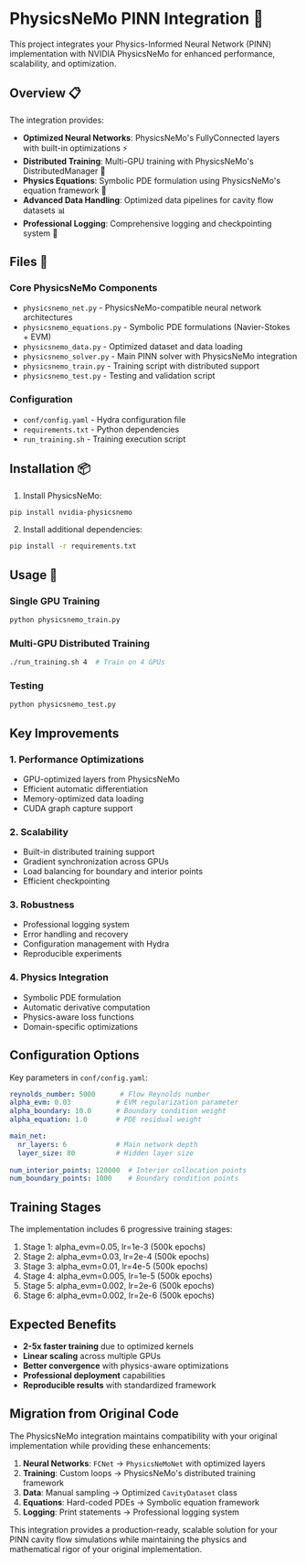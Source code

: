 # PhysicsNeMo PINN Integration 🔬

This project integrates your Physics-Informed Neural Network (PINN) implementation with NVIDIA PhysicsNeMo for enhanced performance, scalability, and optimization.

## Overview 📋

The integration provides:
- **Optimized Neural Networks**: PhysicsNeMo's FullyConnected layers with built-in optimizations ⚡
- **Distributed Training**: Multi-GPU training with PhysicsNeMo's DistributedManager 🚀
- **Physics Equations**: Symbolic PDE formulation using PhysicsNeMo's equation framework 🧮
- **Advanced Data Handling**: Optimized data pipelines for cavity flow datasets 📊
- **Professional Logging**: Comprehensive logging and checkpointing system 📝

## Files 📂

### Core PhysicsNeMo Components
- `physicsnemo_net.py` - PhysicsNeMo-compatible neural network architectures
- `physicsnemo_equations.py` - Symbolic PDE formulations (Navier-Stokes + EVM)
- `physicsnemo_data.py` - Optimized dataset and data loading
- `physicsnemo_solver.py` - Main PINN solver with PhysicsNeMo integration
- `physicsnemo_train.py` - Training script with distributed support
- `physicsnemo_test.py` - Testing and validation script

### Configuration
- `conf/config.yaml` - Hydra configuration file
- `requirements.txt` - Python dependencies
- `run_training.sh` - Training execution script

## Installation 📦

1. Install PhysicsNeMo:
```bash
pip install nvidia-physicsnemo
```

2. Install additional dependencies:
```bash
pip install -r requirements.txt
```

## Usage 🚀

### Single GPU Training
```bash
python physicsnemo_train.py
```

### Multi-GPU Distributed Training
```bash
./run_training.sh 4  # Train on 4 GPUs
```

### Testing
```bash
python physicsnemo_test.py
```

## Key Improvements

### 1. Performance Optimizations
- GPU-optimized layers from PhysicsNeMo
- Efficient automatic differentiation
- Memory-optimized data loading
- CUDA graph capture support

### 2. Scalability
- Built-in distributed training support
- Gradient synchronization across GPUs
- Load balancing for boundary and interior points
- Efficient checkpointing

### 3. Robustness
- Professional logging system
- Error handling and recovery
- Configuration management with Hydra
- Reproducible experiments

### 4. Physics Integration
- Symbolic PDE formulation
- Automatic derivative computation
- Physics-aware loss functions
- Domain-specific optimizations

## Configuration Options

Key parameters in `conf/config.yaml`:

```yaml
reynolds_number: 5000      # Flow Reynolds number
alpha_evm: 0.03           # EVM regularization parameter
alpha_boundary: 10.0      # Boundary condition weight
alpha_equation: 1.0       # PDE residual weight

main_net:
  nr_layers: 6            # Main network depth
  layer_size: 80          # Hidden layer size
  
num_interior_points: 120000  # Interior collocation points
num_boundary_points: 1000    # Boundary condition points
```

## Training Stages

The implementation includes 6 progressive training stages:
1. Stage 1: alpha_evm=0.05, lr=1e-3 (500k epochs)
2. Stage 2: alpha_evm=0.03, lr=2e-4 (500k epochs)  
3. Stage 3: alpha_evm=0.01, lr=4e-5 (500k epochs)
4. Stage 4: alpha_evm=0.005, lr=1e-5 (500k epochs)
5. Stage 5: alpha_evm=0.002, lr=2e-6 (500k epochs)
6. Stage 6: alpha_evm=0.002, lr=2e-6 (500k epochs)

## Expected Benefits

- **2-5x faster training** due to optimized kernels
- **Linear scaling** across multiple GPUs
- **Better convergence** with physics-aware optimizations
- **Professional deployment** capabilities
- **Reproducible results** with standardized framework

## Migration from Original Code

The PhysicsNeMo integration maintains compatibility with your original implementation while providing these enhancements:

1. **Neural Networks**: `FCNet` → `PhysicsNeMoNet` with optimized layers
2. **Training**: Custom loops → PhysicsNeMo's distributed training framework  
3. **Data**: Manual sampling → Optimized `CavityDataset` class
4. **Equations**: Hard-coded PDEs → Symbolic equation framework
5. **Logging**: Print statements → Professional logging system

This integration provides a production-ready, scalable solution for your PINN cavity flow simulations while maintaining the physics and mathematical rigor of your original implementation.